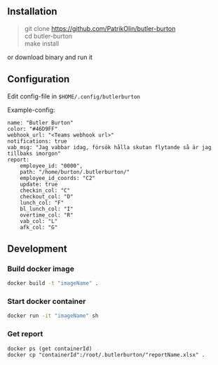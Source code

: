 ## Installation

> git clone https://github.com/PatrikOlin/butler-burton <br>
> cd butler-burton <br>
> make install

or download binary and run it

## Configuration

Edit config-file in `$HOME/.config/butlerburton`

Example-config:

```ỳaml
name: "Butler Burton"
color: "#46D9FF"
webhook_url: "<Teams webhook url>"
notifications: true
vab_msg: "Jag vabbar idag, försök hålla skutan flytande så är jag tillbaks imorgon"
report:
    employee_id: "0000",
    path: "/home/burton/.butlerburton/"
    employee_id_coords: "C2"
    update: true
    checkin_col: "C"
    checkout_col: "D"
    lunch_col: "F"
    bl_lunch_col: "I"
    overtime_col: "R"
    vab_col: "L"
    afk_col: "G"
```

## Development

### Build docker image
```sh
docker build -t "imageName" .
```

### Start docker container
```sh
docker run -it "imageName" sh
```

### Get report
```
docker ps (get containerId)
docker cp "containerId":/root/.butlerburton/"reportName.xlsx" .
```
